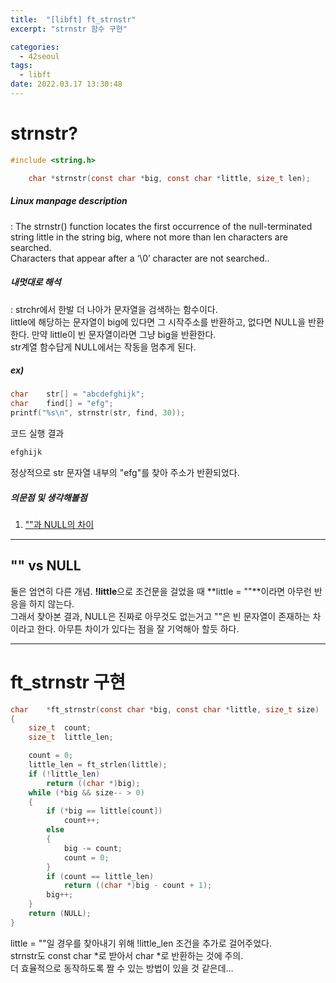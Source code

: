 ```yaml
---
title:  "[libft] ft_strnstr"
excerpt: "strnstr 함수 구현"

categories:
  - 42seoul
tags:
  - libft
date: 2022.03.17 13:30:48
---
```


# strnstr?

```c
#include <string.h>

    char *strnstr(const char *big, const char *little, size_t len);
```

##### Linux manpage description    
:  The strnstr() function locates the first occurrence of the null-terminated string little in the string big, where not more than len characters are searched.    
Characters that appear after a ‘\0’ character are not searched..    

##### 내멋대로 해석    
:  strchr에서 한발 더 나아가 문자열을 검색하는 함수이다.    
little에 해당하는 문자열이 big에 있다면 그 시작주소를 반환하고, 없다면 NULL을 반환한다. 만약 little이 빈 문자열이라면 그냥 big을 반환한다.    
str계열 함수답게 NULL에서는 작동을 멈추게 된다.    

##### ex)    
```c
char	str[] = "abcdefghijk";
char	find[] = "efg";
printf("%s\n", strnstr(str, find, 30));
```
코드 실행 결과
```c
efghijk
```
정상적으로 str 문자열 내부의 "efg"를 찾아 주소가 반환되었다.     

##### 의문점 및 생각해볼점    
1. [""과 NULL의 차이](#""-vs-null)

***

## "" vs NULL
둘은 엄연히 다른 개념. **!little**으로 조건문을 걸었을 때 **little = ""**이라면 아무런 반응을 하지 않는다.    
그래서 찾아본 결과, NULL은 진짜로 아무것도 없는거고 ""은 빈 문자열이 존재하는 차이라고 한다. 아무튼 차이가 있다는 점을 잘 기억해아 할듯 하다.    

***

# ft_strnstr 구현

```c
char	*ft_strnstr(const char *big, const char *little, size_t size)
{
	size_t	count;
	size_t	little_len;

	count = 0;
	little_len = ft_strlen(little);
	if (!little_len)
		return ((char *)big);
	while (*big && size-- > 0)
	{
		if (*big == little[count])
			count++;
		else
		{
			big -= count;
			count = 0;
		}
		if (count == little_len)
			return ((char *)big - count + 1);
		big++;
	}
	return (NULL);
}

```
little = ""일 경우를 찾아내기 위해 !little_len 조건을 추가로 걸어주었다.    
strnstr도 const char *로 받아서 char *로 반환하는 것에 주의.    
더 효율적으로 동작하도록 짤 수 있는 방법이 있을 것 같은데...    

